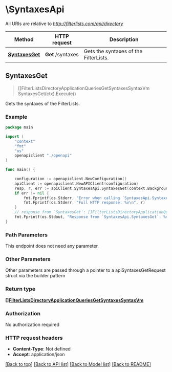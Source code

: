 # \SyntaxesApi

All URIs are relative to *http://filterlists.com/api/directory*

Method | HTTP request | Description
------------- | ------------- | -------------
[**SyntaxesGet**](SyntaxesApi.md#SyntaxesGet) | **Get** /syntaxes | Gets the syntaxes of the FilterLists.



## SyntaxesGet

> []FilterListsDirectoryApplicationQueriesGetSyntaxesSyntaxVm SyntaxesGet(ctx).Execute()

Gets the syntaxes of the FilterLists.

### Example

```go
package main

import (
    "context"
    "fmt"
    "os"
    openapiclient "./openapi"
)

func main() {

    configuration := openapiclient.NewConfiguration()
    apiClient := openapiclient.NewAPIClient(configuration)
    resp, r, err := apiClient.SyntaxesApi.SyntaxesGet(context.Background()).Execute()
    if err != nil {
        fmt.Fprintf(os.Stderr, "Error when calling `SyntaxesApi.SyntaxesGet``: %v\n", err)
        fmt.Fprintf(os.Stderr, "Full HTTP response: %v\n", r)
    }
    // response from `SyntaxesGet`: []FilterListsDirectoryApplicationQueriesGetSyntaxesSyntaxVm
    fmt.Fprintf(os.Stdout, "Response from `SyntaxesApi.SyntaxesGet`: %v\n", resp)
}
```

### Path Parameters

This endpoint does not need any parameter.

### Other Parameters

Other parameters are passed through a pointer to a apiSyntaxesGetRequest struct via the builder pattern


### Return type

[**[]FilterListsDirectoryApplicationQueriesGetSyntaxesSyntaxVm**](FilterListsDirectoryApplicationQueriesGetSyntaxesSyntaxVm.md)

### Authorization

No authorization required

### HTTP request headers

- **Content-Type**: Not defined
- **Accept**: application/json

[[Back to top]](#) [[Back to API list]](../README.md#documentation-for-api-endpoints)
[[Back to Model list]](../README.md#documentation-for-models)
[[Back to README]](../README.md)

